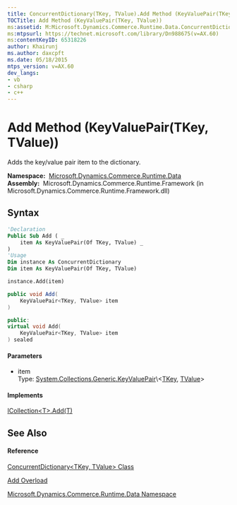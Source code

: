 ```yaml
---
title: ConcurrentDictionary(TKey, TValue).Add Method (KeyValuePair(TKey, TValue)) (Microsoft.Dynamics.Commerce.Runtime.Data)
TOCTitle: Add Method (KeyValuePair(TKey, TValue))
ms:assetid: M:Microsoft.Dynamics.Commerce.Runtime.Data.ConcurrentDictionary`2.Add(System.Collections.Generic.KeyValuePair{`0,`1})
ms:mtpsurl: https://technet.microsoft.com/library/Dn988675(v=AX.60)
ms:contentKeyID: 65318226
author: Khairunj
ms.author: daxcpft
ms.date: 05/18/2015
mtps_version: v=AX.60
dev_langs:
- vb
- csharp
- c++
---
```


# Add Method (KeyValuePair(TKey, TValue))

Adds the key/value pair item to the dictionary.

**Namespace:**  [Microsoft.Dynamics.Commerce.Runtime.Data](microsoft-dynamics-commerce-runtime-data-namespace.md)  
**Assembly:**  Microsoft.Dynamics.Commerce.Runtime.Framework (in Microsoft.Dynamics.Commerce.Runtime.Framework.dll)

## Syntax

``` vb
'Declaration
Public Sub Add ( _
    item As KeyValuePair(Of TKey, TValue) _
)
'Usage
Dim instance As ConcurrentDictionary
Dim item As KeyValuePair(Of TKey, TValue)

instance.Add(item)
```

``` csharp
public void Add(
    KeyValuePair<TKey, TValue> item
)
```

``` c++
public:
virtual void Add(
    KeyValuePair<TKey, TValue> item
) sealed
```

#### Parameters

  - item  
    Type: [System.Collections.Generic.KeyValuePair](https://technet.microsoft.com/library/5tbh8a42\(v=ax.60\))\<[TKey](concurrentdictionary-tkey-tvalue-class-microsoft-dynamics-commerce-runtime-data.md), [TValue](concurrentdictionary-tkey-tvalue-class-microsoft-dynamics-commerce-runtime-data.md)\>  

#### Implements

[ICollection\<T\>.Add(T)](https://technet.microsoft.com/library/63ywd54z\(v=ax.60\))  

## See Also

#### Reference

[ConcurrentDictionary\<TKey, TValue\> Class](concurrentdictionary-tkey-tvalue-class-microsoft-dynamics-commerce-runtime-data.md)

[Add Overload](concurrentdictionary-tkey-tvalue-add-method-microsoft-dynamics-commerce-runtime-data.md)

[Microsoft.Dynamics.Commerce.Runtime.Data Namespace](microsoft-dynamics-commerce-runtime-data-namespace.md)

